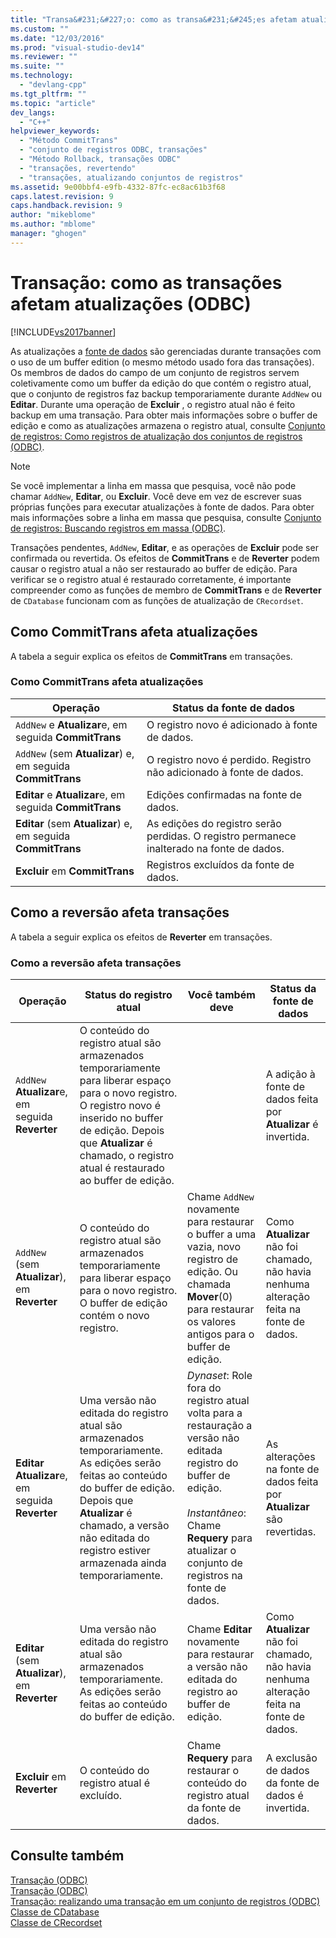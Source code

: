 ```yaml
---
title: "Transa&#231;&#227;o: como as transa&#231;&#245;es afetam atualiza&#231;&#245;es (ODBC) | Microsoft Docs"
ms.custom: ""
ms.date: "12/03/2016"
ms.prod: "visual-studio-dev14"
ms.reviewer: ""
ms.suite: ""
ms.technology: 
  - "devlang-cpp"
ms.tgt_pltfrm: ""
ms.topic: "article"
dev_langs: 
  - "C++"
helpviewer_keywords: 
  - "Método CommitTrans"
  - "conjunto de registros ODBC, transações"
  - "Método Rollback, transações ODBC"
  - "transações, revertendo"
  - "transações, atualizando conjuntos de registros"
ms.assetid: 9e00bbf4-e9fb-4332-87fc-ec8ac61b3f68
caps.latest.revision: 9
caps.handback.revision: 9
author: "mikeblome"
ms.author: "mblome"
manager: "ghogen"
---
```

# Transa&#231;&#227;o: como as transa&#231;&#245;es afetam atualiza&#231;&#245;es (ODBC)
[!INCLUDE[vs2017banner](../../assembler/inline/includes/vs2017banner.md)]

As atualizações a [fonte de dados](../../data/odbc/data-source-odbc.md) são gerenciadas durante transações com o uso de um buffer edition \(o mesmo método usado fora das transações\).  Os membros de dados do campo de um conjunto de registros servem coletivamente como um buffer da edição do que contém o registro atual, que o conjunto de registros faz backup temporariamente durante `AddNew` ou **Editar**.  Durante uma operação de **Excluir** , o registro atual não é feito backup em uma transação.  Para obter mais informações sobre o buffer de edição e como as atualizações armazena o registro atual, consulte [Conjunto de registros: Como registros de atualização dos conjuntos de registros \(ODBC\)](../../data/odbc/recordset-how-recordsets-update-records-odbc.md).  
  
> [!NOTE]
>  Se você implementar a linha em massa que pesquisa, você não pode chamar `AddNew`, **Editar**, ou **Excluir**.  Você deve em vez de escrever suas próprias funções para executar atualizações à fonte de dados.  Para obter mais informações sobre a linha em massa que pesquisa, consulte [Conjunto de registros: Buscando registros em massa \(ODBC\)](../Topic/Recordset:%20Fetching%20Records%20in%20Bulk%20\(ODBC\).md).  
  
 Transações pendentes, `AddNew`, **Editar**, e as operações de **Excluir** pode ser confirmada ou revertida.  Os efeitos de **CommitTrans** e de **Reverter** podem causar o registro atual a não ser restaurado ao buffer de edição.  Para verificar se o registro atual é restaurado corretamente, é importante compreender como as funções de membro de **CommitTrans** e de **Reverter** de `CDatabase` funcionam com as funções de atualização de `CRecordset`.  
  
##  <a name="_core_how_committrans_affects_updates"></a> Como CommitTrans afeta atualizações  
 A tabela a seguir explica os efeitos de **CommitTrans** em transações.  
  
### Como CommitTrans afeta atualizações  
  
|Operação|Status da fonte de dados|  
|--------------|------------------------------|  
|`AddNew` e **Atualizar**e, em seguida **CommitTrans**|O registro novo é adicionado à fonte de dados.|  
|`AddNew` \(sem **Atualizar**\) e, em seguida **CommitTrans**|O registro novo é perdido.  Registro não adicionado à fonte de dados.|  
|**Editar** e **Atualizar**e, em seguida **CommitTrans**|Edições confirmadas na fonte de dados.|  
|**Editar** \(sem **Atualizar**\) e, em seguida **CommitTrans**|As edições do registro serão perdidas.  O registro permanece inalterado na fonte de dados.|  
|**Excluir** em **CommitTrans**|Registros excluídos da fonte de dados.|  
  
##  <a name="_core_how_rollback_affects_updates"></a> Como a reversão afeta transações  
 A tabela a seguir explica os efeitos de **Reverter** em transações.  
  
### Como a reversão afeta transações  
  
|Operação|Status do registro atual|Você também deve|Status da fonte de dados|  
|--------------|------------------------------|----------------------|------------------------------|  
|`AddNew` **Atualizar**e, em seguida **Reverter**|O conteúdo do registro atual são armazenados temporariamente para liberar espaço para o novo registro.  O registro novo é inserido no buffer de edição.  Depois que **Atualizar** é chamado, o registro atual é restaurado ao buffer de edição.||A adição à fonte de dados feita por **Atualizar** é invertida.|  
|`AddNew` \(sem **Atualizar**\), em **Reverter**|O conteúdo do registro atual são armazenados temporariamente para liberar espaço para o novo registro.  O buffer de edição contém o novo registro.|Chame `AddNew` novamente para restaurar o buffer a uma vazia, novo registro de edição.  Ou chamada **Mover**\(0\) para restaurar os valores antigos para o buffer de edição.|Como **Atualizar** não foi chamado, não havia nenhuma alteração feita na fonte de dados.|  
|**Editar Atualizar**e, em seguida **Reverter**|Uma versão não editada do registro atual são armazenados temporariamente.  As edições serão feitas ao conteúdo do buffer de edição.  Depois que **Atualizar** é chamado, a versão não editada do registro estiver armazenada ainda temporariamente.|*Dynaset*: Role fora do registro atual volta para a restauração a versão não editada registro do buffer de edição.<br /><br /> *Instantâneo*: Chame **Requery** para atualizar o conjunto de registros na fonte de dados.|As alterações na fonte de dados feita por **Atualizar** são revertidas.|  
|**Editar** \(sem **Atualizar**\), em **Reverter**|Uma versão não editada do registro atual são armazenados temporariamente.  As edições serão feitas ao conteúdo do buffer de edição.|Chame **Editar** novamente para restaurar a versão não editada do registro ao buffer de edição.|Como **Atualizar** não foi chamado, não havia nenhuma alteração feita na fonte de dados.|  
|**Excluir** em **Reverter**|O conteúdo do registro atual é excluído.|Chame **Requery** para restaurar o conteúdo do registro atual da fonte de dados.|A exclusão de dados da fonte de dados é invertida.|  
  
## Consulte também  
 [Transação \(ODBC\)](../../data/odbc/transaction-odbc.md)   
 [Transação \(ODBC\)](../../data/odbc/transaction-odbc.md)   
 [Transação: realizando uma transação em um conjunto de registros \(ODBC\)](../../data/odbc/transaction-performing-a-transaction-in-a-recordset-odbc.md)   
 [Classe de CDatabase](../../mfc/reference/cdatabase-class.md)   
 [Classe de CRecordset](../Topic/CRecordset%20Class.md)
